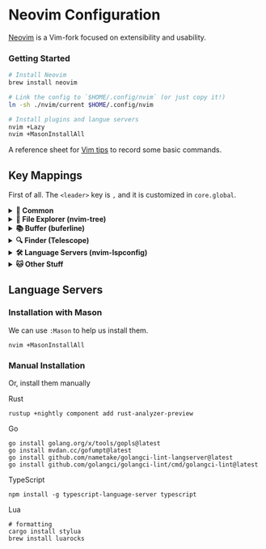 # Neovim Configuration

[Neovim](https://github.com/neovim/neovim) is a Vim-fork focused on extensibility and usability.

### Getting Started

```bash
# Install Neovim
brew install neovim

# Link the config to `$HOME/.config/nvim` (or just copy it!)
ln -sh ./nvim/current $HOME/.config/nvim

# Install plugins and langue servers
nvim +Lazy
nvim +MasonInstallAll
```

A reference sheet for [Vim tips](nvim/current/vim-tips.md) to record some basic commands.

## Key Mappings

First of all. The `<leader>` key is `,` and it is customized in `core.global`.

<details>
<summary> <b>🐾 Common</b> </summary>

| Mode | ShortCut    | Description          |
| :--: | ----------- | -------------------- |
|  n   | `<leader>/` | comment current line |
|  x   | `<leader>/` | comment select lines |
|  n   | `<C-s>`     | write file           |

</details>

<details>
<summary> <b>📁 File Explorer (nvim-tree)</b> </summary>

| Mode | ShortCut    | Description                      |
| :--: | ----------- | -------------------------------- |
| all  | `<leader>b` | Toggle file explorer             |
| all  | `<C-b>`     | Toggle file explorer             |
| all  | `<M-b>`     | Toggle file explorer             |
| all  | `zz`        | Focus current file in explorer   |
| all  | `C`         | Toggle Git clean (changed files) |
| all  | `I`         | Toggle Git ignore                |

Commonly used mappings in nvim-tree

| Mode | ShortCut | Description                           |
| :--: | -------- | ------------------------------------- |
|  --  | `g?`     | show help                             |
|  --  | `o`      | open file                             |
|  --  | `<C-v>`  | vsplit file                           |
|  --  | `TAB`    | preview file                          |
|  --  | `s`      | open in system                        |
|  --  | `a`      | create                                |
|  --  | `x`      | cut                                   |
|  --  | `c`      | copy                                  |
|  --  | `p`      | paste                                 |
|  --  | `y`      | copy name                             |
|  --  | `Y`      | copy path                             |
|  --  | `gy`     | copy absolute path                    |
|  --  | `r`      | rename file                           |
|  --  | `<C-r>`  | full rename file (change directory)   |
|  --  | `d`      | remove file                           |
|  --  | `R`      | Refresh nvim-tree                     |
|  --  | `E`      | expand all                            |
|  --  | `W`      | collapse all                          |
|  --  | `q`      | quit nvim-tree                        |
|  --  | `H`      | toggle dot files (ex: hide/show .git) |
|  --  | `I`      | toggle git ignore                     |

</details>

<details>
<summary> <b>📚 Buffer (buferline)</b> </summary>

| Mode | ShortCut    | Description                                         |
| :--: | ----------- | --------------------------------------------------- |
|  n   | `<leader>k` | cycle next buffer                                   |
|  n   | `<leader>l` | cycle next buffer                                   |
|  n   | `<leader>j` | cycle prev buffer                                   |
|  n   | `<leader>h` | cycle prev buffer                                   |
|  n   | `<leader>1` | quick jump to buffer 1, same mappings util number 9 |
|  n   | `<leader>2` | quick jump to buffer 2                              |
|  n   | `<leader>9` | quick jump to buffer 9                              |
|  n   | `gb`        | quick jump to picked buffer                         |
|  n   | `<leader>x` | delete current buffer                               |

</details>

<details>
<summary> <b>🔍 Finder (Telescope)</b> </summary>

| Mode | ShortCut     | Description       |
| :--: | ------------ | ----------------- |
|  n   | `<leader>ff` | find files        |
|  n   | `<leader>fl` | find line         |
|  n   | `<leader>fg` | live grep         |
|  n   | `<leader>fb` | find buffers      |
|  n   | `<leader>fh` | find help tags    |
|  n   | `<leader>tk` | show key mappings |
|  n   | `<leader>cm` | show git commits  |
|  n   | `<leader>gs` | show git status   |

</details>

<details>
<summary> <b>🛠 Language Servers (nvim-lspconfig)</b> </summary>

| Mode | ShortCut    | Description       |
| :--: | ----------- | ----------------- |
|  n   | `gD`        | go declaration    |
|  n   | `gd`        | go definition     |
|  n   | `gh`        | show hover hint   |
|  n   | `K`         | show hover hint   |
|  n   | `gi`        | go implementation |
|  n   | `gr`        | go references     |
|  n   | `<space>rn` | rename symbol     |
|  n   | `F2`        | rename symbol     |
|  n   | `<leader>a` | code action       |
|  n   | `<space>ca` | code action       |
|  n   | `<space>f`  | run format async  |

| Mode | ShortCut    | Description           |
| :--: | ----------- | --------------------- |
|  n   | `<space>e`  | open float diagnostic |
|  n   | `<leader>f` | open float diagnostic |

</details>

<details>
<summary> <b>🐱 Other Stuff</b> </summary>

| Mode | ShortCut     | Description                        |
| :--: | ------------ | ---------------------------------- |
|  n   | `<leader>tb` | Git toggle line blame              |
|  n   | `<leader>hd` | Git diff for current file          |
|  n   | `<leader>hp` | Preview hunk (a block of changes?) |
|  n   | `<leader>hr` | Reset hunk                         |

</details>

## Language Servers

### Installation with Mason

We can use `:Mason` to help us install them.

```
nvim +MasonInstallAll
```

### Manual Installation

Or, install them manually

Rust

```
rustup +nightly component add rust-analyzer-preview
```

Go

```
go install golang.org/x/tools/gopls@latest
go install mvdan.cc/gofumpt@latest
go install github.com/nametake/golangci-lint-langserver@latest
go install github.com/golangci/golangci-lint/cmd/golangci-lint@latest
```

TypeScript

```
npm install -g typescript-language-server typescript
```

Lua

```
# formatting
cargo install stylua
brew install luarocks
```
